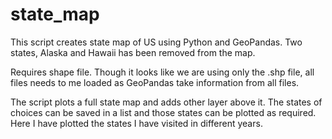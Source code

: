 # state_map
This script creates state map of US using Python and GeoPandas. 
Two states, Alaska and Hawaii has been removed from the map.

Requires shape file. Though it looks like we are using only the .shp file, all files needs to me loaded as GeoPandas take information from all files. 

The script plots a full state map and adds other layer above it.
The states of choices can be saved in a list and those states can be plotted as required. 
Here I have plotted the states I have visited in different years. 
